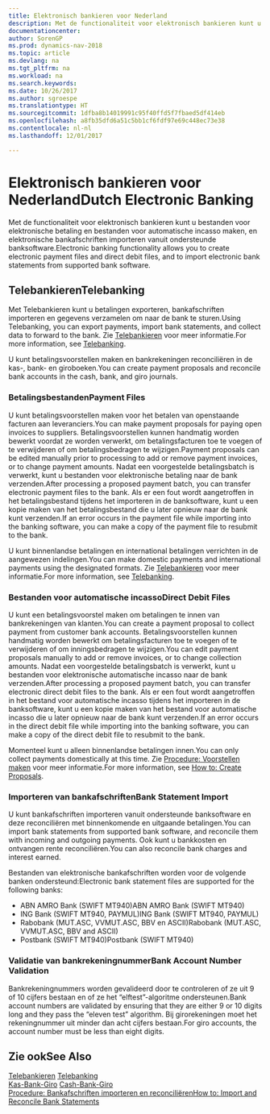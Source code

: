 ```yaml
---
title: Elektronisch bankieren voor Nederland
description: Met de functionaliteit voor elektronisch bankieren kunt u bestanden voor elektronische betaling en bestanden voor automatische incasso maken, en elektronische bankafschriften importeren vanuit ondersteunde banksoftware.
documentationcenter: 
author: SorenGP
ms.prod: dynamics-nav-2018
ms.topic: article
ms.devlang: na
ms.tgt_pltfrm: na
ms.workload: na
ms.search.keywords: 
ms.date: 10/26/2017
ms.author: sgroespe
ms.translationtype: HT
ms.sourcegitcommit: 1dfba8b14019991c95f40ffd5f7fbaed5df414eb
ms.openlocfilehash: a8fb35dfd6a51c5bb1cf6fdf97e69c448ec73e38
ms.contentlocale: nl-nl
ms.lasthandoff: 12/01/2017

---
```

# <a name="dutch-electronic-banking"></a><span data-ttu-id="a2358-103">Elektronisch bankieren voor Nederland</span><span class="sxs-lookup"><span data-stu-id="a2358-103">Dutch Electronic Banking</span></span>
<span data-ttu-id="a2358-104">Met de functionaliteit voor elektronisch bankieren kunt u bestanden voor elektronische betaling en bestanden voor automatische incasso maken, en elektronische bankafschriften importeren vanuit ondersteunde banksoftware.</span><span class="sxs-lookup"><span data-stu-id="a2358-104">Electronic banking functionality allows you to create electronic payment files and direct debit files, and to import electronic bank statements from supported bank software.</span></span>  

## <a name="telebanking"></a><span data-ttu-id="a2358-105">Telebankieren</span><span class="sxs-lookup"><span data-stu-id="a2358-105">Telebanking</span></span>  
<span data-ttu-id="a2358-106">Met Telebankieren kunt u betalingen exporteren, bankafschriften importeren en gegevens verzamelen om naar de bank te sturen.</span><span class="sxs-lookup"><span data-stu-id="a2358-106">Using Telebanking, you can export payments, import bank statements, and collect data to forward to the bank.</span></span> <span data-ttu-id="a2358-107">Zie [Telebankieren](telebanking.md) voor meer informatie.</span><span class="sxs-lookup"><span data-stu-id="a2358-107">For more information, see [Telebanking](telebanking.md).</span></span>  

<span data-ttu-id="a2358-108">U kunt betalingsvoorstellen maken en bankrekeningen reconciliëren in de kas-, bank- en giroboeken.</span><span class="sxs-lookup"><span data-stu-id="a2358-108">You can create payment proposals and reconcile bank accounts in the cash, bank, and giro journals.</span></span>  

### <a name="payment-files"></a><span data-ttu-id="a2358-109">Betalingsbestanden</span><span class="sxs-lookup"><span data-stu-id="a2358-109">Payment Files</span></span>  
<span data-ttu-id="a2358-110">U kunt betalingsvoorstellen maken voor het betalen van openstaande facturen aan leveranciers.</span><span class="sxs-lookup"><span data-stu-id="a2358-110">You can make payment proposals for paying open invoices to suppliers.</span></span> <span data-ttu-id="a2358-111">Betalingsvoorstellen kunnen handmatig worden bewerkt voordat ze worden verwerkt, om betalingsfacturen toe te voegen of te verwijderen of om betalingsbedragen te wijzigen.</span><span class="sxs-lookup"><span data-stu-id="a2358-111">Payment proposals can be edited manually prior to processing to add or remove payment invoices, or to change payment amounts.</span></span> <span data-ttu-id="a2358-112">Nadat een voorgestelde betalingsbatch is verwerkt, kunt u bestanden voor elektronische betaling naar de bank verzenden.</span><span class="sxs-lookup"><span data-stu-id="a2358-112">After processing a proposed payment batch, you can transfer electronic payment files to the bank.</span></span> <span data-ttu-id="a2358-113">Als er een fout wordt aangetroffen in het betalingsbestand tijdens het importeren in de banksoftware, kunt u een kopie maken van het betalingsbestand die u later opnieuw naar de bank kunt verzenden.</span><span class="sxs-lookup"><span data-stu-id="a2358-113">If an error occurs in the payment file while importing into the banking software, you can make a copy of the payment file to resubmit to the bank.</span></span>  

<span data-ttu-id="a2358-114">U kunt binnenlandse betalingen en international betalingen verrichten in de aangewezen indelingen.</span><span class="sxs-lookup"><span data-stu-id="a2358-114">You can make domestic payments and international payments using the designated formats.</span></span> <span data-ttu-id="a2358-115">Zie [Telebankieren](telebanking.md) voor meer informatie.</span><span class="sxs-lookup"><span data-stu-id="a2358-115">For more information, see [Telebanking](telebanking.md).</span></span>  

### <a name="direct-debit-files"></a><span data-ttu-id="a2358-116">Bestanden voor automatische incasso</span><span class="sxs-lookup"><span data-stu-id="a2358-116">Direct Debit Files</span></span>  
<span data-ttu-id="a2358-117">U kunt een betalingsvoorstel maken om betalingen te innen van bankrekeningen van klanten.</span><span class="sxs-lookup"><span data-stu-id="a2358-117">You can create a payment proposal to collect payment from customer bank accounts.</span></span> <span data-ttu-id="a2358-118">Betalingsvoorstellen kunnen handmatig worden bewerkt om betalingsfacturen toe te voegen of te verwijderen of om inningsbedragen te wijzigen.</span><span class="sxs-lookup"><span data-stu-id="a2358-118">You can edit payment proposals manually to add or remove invoices, or to change collection amounts.</span></span> <span data-ttu-id="a2358-119">Nadat een voorgestelde betalingsbatch is verwerkt, kunt u bestanden voor elektronische automatische incasso naar de bank verzenden.</span><span class="sxs-lookup"><span data-stu-id="a2358-119">After processing a proposed payment batch, you can transfer electronic direct debit files to the bank.</span></span> <span data-ttu-id="a2358-120">Als er een fout wordt aangetroffen in het bestand voor automatische incasso tijdens het importeren in de banksoftware, kunt u een kopie maken van het bestand voor automatische incasso die u later opnieuw naar de bank kunt verzenden.</span><span class="sxs-lookup"><span data-stu-id="a2358-120">If an error occurs in the direct debit file while importing into the banking software, you can make a copy of the direct debit file to resubmit to the bank.</span></span>  

<span data-ttu-id="a2358-121">Momenteel kunt u alleen binnenlandse betalingen innen.</span><span class="sxs-lookup"><span data-stu-id="a2358-121">You can only collect payments domestically at this time.</span></span> <span data-ttu-id="a2358-122">Zie [Procedure: Voorstellen maken](how-to-create-proposals.md) voor meer informatie.</span><span class="sxs-lookup"><span data-stu-id="a2358-122">For more information, see [How to: Create Proposals](how-to-create-proposals.md).</span></span>  

### <a name="bank-statement-import"></a><span data-ttu-id="a2358-123">Importeren van bankafschriften</span><span class="sxs-lookup"><span data-stu-id="a2358-123">Bank Statement Import</span></span>  
<span data-ttu-id="a2358-124">U kunt bankafschriften importeren vanuit ondersteunde banksoftware en deze reconciliëren met binnenkomende en uitgaande betalingen.</span><span class="sxs-lookup"><span data-stu-id="a2358-124">You can import bank statements from supported bank software, and reconcile them with incoming and outgoing payments.</span></span> <span data-ttu-id="a2358-125">Ook kunt u bankkosten en ontvangen rente reconciliëren.</span><span class="sxs-lookup"><span data-stu-id="a2358-125">You can also reconcile bank charges and interest earned.</span></span>  

<span data-ttu-id="a2358-126">Bestanden van elektronische bankafschriften worden voor de volgende banken ondersteund:</span><span class="sxs-lookup"><span data-stu-id="a2358-126">Electronic bank statement files are supported for the following banks:</span></span>  

- <span data-ttu-id="a2358-127">ABN AMRO Bank \(SWIFT MT940\)</span><span class="sxs-lookup"><span data-stu-id="a2358-127">ABN AMRO Bank \(SWIFT MT940\)</span></span>  
- <span data-ttu-id="a2358-128">ING Bank \(SWIFT MT940, PAYMUL\)</span><span class="sxs-lookup"><span data-stu-id="a2358-128">ING Bank \(SWIFT MT940, PAYMUL\)</span></span>  
- <span data-ttu-id="a2358-129">Rabobank \(MUT.ASC, VVMUT.ASC, BBV en ASCII\)</span><span class="sxs-lookup"><span data-stu-id="a2358-129">Rabobank \(MUT.ASC, VVMUT.ASC, BBV and ASCII\)</span></span>  
- <span data-ttu-id="a2358-130">Postbank \(SWIFT MT940\)</span><span class="sxs-lookup"><span data-stu-id="a2358-130">Postbank \(SWIFT MT940\)</span></span>  

### <a name="bank-account-number-validation"></a><span data-ttu-id="a2358-131">Validatie van bankrekeningnummer</span><span class="sxs-lookup"><span data-stu-id="a2358-131">Bank Account Number Validation</span></span>  
<span data-ttu-id="a2358-132">Bankrekeningnummers worden gevalideerd door te controleren of ze uit 9 of 10 cijfers bestaan en of ze het “elftest”-algoritme ondersteunen.</span><span class="sxs-lookup"><span data-stu-id="a2358-132">Bank account numbers are validated by ensuring that they are either 9 or 10 digits long and they pass the “eleven test” algorithm.</span></span> <span data-ttu-id="a2358-133">Bij girorekeningen moet het rekeningnummer uit minder dan acht cijfers bestaan.</span><span class="sxs-lookup"><span data-stu-id="a2358-133">For giro accounts, the account number must be less than eight digits.</span></span>  

## <a name="see-also"></a><span data-ttu-id="a2358-134">Zie ook</span><span class="sxs-lookup"><span data-stu-id="a2358-134">See Also</span></span>  
 <span data-ttu-id="a2358-135">[Telebankieren](telebanking.md) </span><span class="sxs-lookup"><span data-stu-id="a2358-135">[Telebanking](telebanking.md) </span></span>  
 <span data-ttu-id="a2358-136">[Kas\-Bank\-Giro](cash-bank-giro.md) </span><span class="sxs-lookup"><span data-stu-id="a2358-136">[Cash\-Bank\-Giro](cash-bank-giro.md) </span></span>  
 [<span data-ttu-id="a2358-137">Procedure: Bankafschriften importeren en reconciliëren</span><span class="sxs-lookup"><span data-stu-id="a2358-137">How to: Import and Reconcile Bank Statements</span></span>](how-to-import-and-reconcile-bank-statements.md)

